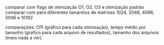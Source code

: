comparar com flags de otimização O1, O2, O3 e otimização padrão
comparar com para diferentes tamanhos de matrizes 1024, 2048, 4096, 5096 e 10192

comparações:
CPI (gráfico para cada otimização), tempo médio por tamanho (grafico para cada arquivo de resultados), tamanho dos arquivos (meio nada a ver)